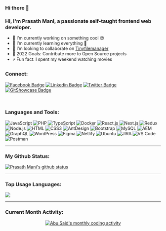 ### Hi there 👋

### Hi, I'm Prasath Mani, a passionate self-taught frontend web developer.
- 🔭 I’m currently working on something cool 😉
- 🌱 I’m currently learning everything 🤣
- 👯 I’m looking to collaborate on [Tinyfilemanager](https://github.com/prasathmani/tinyfilemanager)
- 🥅 2022 Goals: Contribute more to Open Source projects
- ⚡ Fun fact: I spent my weekend watching movies

### Connect:

[![Facebook Badge](https://img.shields.io/badge/Facebook-1877F2?style=for-the-badge&logo=facebook&logoColor=white)](https://facebook.com/abusaid.riyaz)
[![Linkedin Badge](https://img.shields.io/badge/LinkedIn-0077B5?style=for-the-badge&logo=linkedin&logoColor=white)](https://www.linkedin.com/in/prasathmani/)
[![Twitter Badge](https://img.shields.io/badge/Twitter-1DA1F2?style=for-the-badge&logo=twitter&logoColor=white)](https://twitter.com/prasathmani)
[![GitShowcase Badge](https://img.shields.io/badge/GitShowCase-D14836?style=for-the-badge&logo=github&logoColor=white)](http://gitshowcase.com/prasathmani)

<br />

### Languages and Tools:

![JavaScript](https://img.shields.io/badge/JavaScript-F7DF1E?style=flat-square&logo=javascript&logoColor=black)
![PHP](https://img.shields.io/badge/PHP-F7F7F7?style=flat-square&logo=php&logoColor=00A7D0)
![TypeScript](https://img.shields.io/badge/TypeScript-007ACC?style=flat-square&logo=typescript&logoColor=white)
![Docker](https://img.shields.io/badge/Docker-0CC1F3?style=flat-square&logo=docker&logoColor=white)
![React.js](https://img.shields.io/badge/React.js-0081CB?style=flat-square&logo=react&logoColor=61DAFB)
![Next.js](https://img.shields.io/badge/Next.js-f7f7f7?style=flastic&logo=Next.js&logoColor=000000)
![Redux](https://img.shields.io/badge/Redux-black?style=flastic&logo=Redux&logoColor=764ABC)
![Node.js](https://img.shields.io/badge/Node.js-43853D?style=flat-square&logo=node.js&logoColor=white)
![HTML](https://img.shields.io/badge/HTML5-E34F26?style=flat-square&logo=html5&logoColor=white)
![CSS3](https://img.shields.io/badge/CSS3-1572B6?style=flat-square&logo=css3&logoColor=white)
![AntDesign](https://img.shields.io/badge/AntDesign-f7f7f7?style=flastic&logo=AntDesign&logoColor=0170FE)
![Bootstrap](https://img.shields.io/badge/Bootstrap-563D7C?style=flat-square&logo=bootstrap&logoColor=white)
![MySQL](https://img.shields.io/badge/MySQL-005C84?style=flat-square&logo=mysql&logoColor=white)
![AEM](https://img.shields.io/badge/AEM-31658D?style=flastic&logo=adobe&logoColor=white)
![GraphQL](https://img.shields.io/badge/GraphQL-F7F7F7?style=flat-square&logo=graphql&logoColor=49A248)
![WordPress](https://img.shields.io/badge/WordPress-%23DD0031.svg?&style=flat-wordpress&logo=redis&logoColor=white)
![Figma](https://img.shields.io/badge/Figma-f7f7f7?style=flastic&logo=Figma&logoColor=F24E1E)
![Netlify](https://img.shields.io/badge/Netlify-00C7B7?style=flat-square&logo=netlify&logoColor=white)
![Ubuntu](https://img.shields.io/badge/Ubuntu-E05924?style=flat-square&logo=ubuntu&logoColor=black)
![JIRA](https://img.shields.io/badge/JIRA-000000?style=flat-square&logo=jira&logoColor=D9224D)
![VS Code](https://img.shields.io/badge/VisualStudio-2C2B30?style=flastic&logo=VisualStudioCode&logoColor=007ACC)
![Postman](https://img.shields.io/badge/Postman-f7f7f7?style=flastic&logo=Postman&logoColor=FF6C37)


---

### My Github Status:

<a href="https://github.com/prasathmani"><img align="center" src="https://github-readme-stats.vercel.app/api?username=prasathmani&show_icons=true&include_all_commits=true&theme=nightowl&hide_border=true" alt="Prasath Mani's github status" /></a>

---

### Top Usage Languages:

<a href="https://github.com/prasathmani"><img align="center" src="https://github-readme-stats.vercel.app/api/top-langs/?username=prasathmani&layout=compact&theme=yeblu&hide_border=true&&langs_count=8" /></a>

---

### Current Month Activity:

<!-- Activity graph -->
<p align="center">
<a href="#">
<img align="center" src="https://activity-graph.herokuapp.com/graph?username=prasathmani&theme=github&bg_color=ffffff00&color=2800f0&point=a35eff&line=15f4ee&hide_border=true&area=true" alt="Abu Said's monthly coding activity" />
</a>
</p>

[website]: http://gitshowcase.com/prasathmani
[twitter]: https://twitter.com/prasathmanii
[linkedin]: https://www.linkedin.com/in/prasathmani
